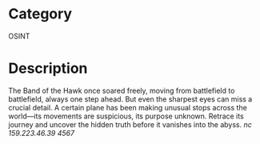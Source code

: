 # Category
OSINT

# Description
The Band of the Hawk once soared freely, moving from battlefield to battlefield, always one step ahead. But even the sharpest eyes can miss a crucial detail. A certain plane has been making unusual stops across the world—its movements are suspicious, its purpose unknown. Retrace its journey and uncover the hidden truth before it vanishes into the abyss.
_nc 159.223.46.39 4567_
